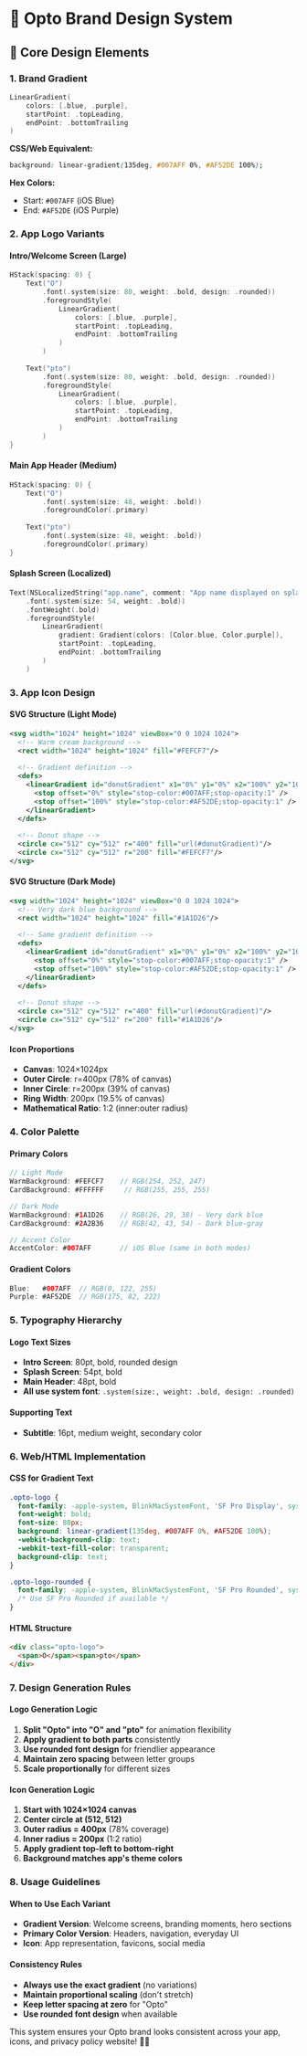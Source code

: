 # 🎨 Opto Brand Design System

## 🎯 **Core Design Elements**

### **1. Brand Gradient**
```swift
LinearGradient(
    colors: [.blue, .purple],
    startPoint: .topLeading,
    endPoint: .bottomTrailing
)
```
**CSS/Web Equivalent:**
```css
background: linear-gradient(135deg, #007AFF 0%, #AF52DE 100%);
```
**Hex Colors:**
- Start: `#007AFF` (iOS Blue)
- End: `#AF52DE` (iOS Purple)

### **2. App Logo Variants**

#### **Intro/Welcome Screen (Large)**
```swift
HStack(spacing: 0) {
    Text("O")
        .font(.system(size: 80, weight: .bold, design: .rounded))
        .foregroundStyle(
            LinearGradient(
                colors: [.blue, .purple],
                startPoint: .topLeading,
                endPoint: .bottomTrailing
            )
        )
    
    Text("pto")
        .font(.system(size: 80, weight: .bold, design: .rounded))
        .foregroundStyle(
            LinearGradient(
                colors: [.blue, .purple],
                startPoint: .topLeading,
                endPoint: .bottomTrailing
            )
        )
}
```

#### **Main App Header (Medium)**
```swift
HStack(spacing: 0) {
    Text("O")
        .font(.system(size: 48, weight: .bold))
        .foregroundColor(.primary)
    
    Text("pto")
        .font(.system(size: 48, weight: .bold))
        .foregroundColor(.primary)
}
```

#### **Splash Screen (Localized)**
```swift
Text(NSLocalizedString("app.name", comment: "App name displayed on splash screen"))
    .font(.system(size: 54, weight: .bold))
    .fontWeight(.bold)
    .foregroundStyle(
        LinearGradient(
            gradient: Gradient(colors: [Color.blue, Color.purple]),
            startPoint: .topLeading,
            endPoint: .bottomTrailing
        )
    )
```

### **3. App Icon Design**

#### **SVG Structure (Light Mode)**
```svg
<svg width="1024" height="1024" viewBox="0 0 1024 1024">
  <!-- Warm cream background -->
  <rect width="1024" height="1024" fill="#FEFCF7"/>
  
  <!-- Gradient definition -->
  <defs>
    <linearGradient id="donutGradient" x1="0%" y1="0%" x2="100%" y2="100%">
      <stop offset="0%" style="stop-color:#007AFF;stop-opacity:1" />
      <stop offset="100%" style="stop-color:#AF52DE;stop-opacity:1" />
    </linearGradient>
  </defs>
  
  <!-- Donut shape -->
  <circle cx="512" cy="512" r="400" fill="url(#donutGradient)"/>
  <circle cx="512" cy="512" r="200" fill="#FEFCF7"/>
</svg>
```

#### **SVG Structure (Dark Mode)**
```svg
<svg width="1024" height="1024" viewBox="0 0 1024 1024">
  <!-- Very dark blue background -->
  <rect width="1024" height="1024" fill="#1A1D26"/>
  
  <!-- Same gradient definition -->
  <defs>
    <linearGradient id="donutGradient" x1="0%" y1="0%" x2="100%" y2="100%">
      <stop offset="0%" style="stop-color:#007AFF;stop-opacity:1" />
      <stop offset="100%" style="stop-color:#AF52DE;stop-opacity:1" />
    </linearGradient>
  </defs>
  
  <!-- Donut shape -->
  <circle cx="512" cy="512" r="400" fill="url(#donutGradient)"/>
  <circle cx="512" cy="512" r="200" fill="#1A1D26"/>
</svg>
```

#### **Icon Proportions**
- **Canvas**: 1024×1024px
- **Outer Circle**: r=400px (78% of canvas)
- **Inner Circle**: r=200px (39% of canvas)
- **Ring Width**: 200px (19.5% of canvas)
- **Mathematical Ratio**: 1:2 (inner:outer radius)

### **4. Color Palette**

#### **Primary Colors**
```swift
// Light Mode
WarmBackground: #FEFCF7    // RGB(254, 252, 247)
CardBackground: #FFFFFF     // RGB(255, 255, 255)

// Dark Mode  
WarmBackground: #1A1D26    // RGB(26, 29, 38) - Very dark blue
CardBackground: #2A2B36    // RGB(42, 43, 54) - Dark blue-gray

// Accent Color
AccentColor: #007AFF       // iOS Blue (same in both modes)
```

#### **Gradient Colors**
```swift
Blue:   #007AFF  // RGB(0, 122, 255)
Purple: #AF52DE  // RGB(175, 82, 222)
```

### **5. Typography Hierarchy**

#### **Logo Text Sizes**
- **Intro Screen**: 80pt, bold, rounded design
- **Splash Screen**: 54pt, bold
- **Main Header**: 48pt, bold
- **All use system font**: `.system(size:, weight: .bold, design: .rounded)`

#### **Supporting Text**
- **Subtitle**: 16pt, medium weight, secondary color

### **6. Web/HTML Implementation**

#### **CSS for Gradient Text**
```css
.opto-logo {
  font-family: -apple-system, BlinkMacSystemFont, 'SF Pro Display', system-ui, sans-serif;
  font-weight: bold;
  font-size: 80px;
  background: linear-gradient(135deg, #007AFF 0%, #AF52DE 100%);
  -webkit-background-clip: text;
  -webkit-text-fill-color: transparent;
  background-clip: text;
}

.opto-logo-rounded {
  font-family: -apple-system, BlinkMacSystemFont, 'SF Pro Rounded', system-ui, sans-serif;
  /* Use SF Pro Rounded if available */
}
```

#### **HTML Structure**
```html
<div class="opto-logo">
  <span>O</span><span>pto</span>
</div>
```

### **7. Design Generation Rules**

#### **Logo Generation Logic**
1. **Split "Opto" into "O" and "pto"** for animation flexibility
2. **Apply gradient to both parts** consistently
3. **Use rounded font design** for friendlier appearance
4. **Maintain zero spacing** between letter groups
5. **Scale proportionally** for different sizes

#### **Icon Generation Logic**
1. **Start with 1024×1024 canvas**
2. **Center circle at (512, 512)**
3. **Outer radius = 400px** (78% coverage)
4. **Inner radius = 200px** (1:2 ratio)
5. **Apply gradient top-left to bottom-right**
6. **Background matches app's theme colors**

### **8. Usage Guidelines**

#### **When to Use Each Variant**
- **Gradient Version**: Welcome screens, branding moments, hero sections
- **Primary Color Version**: Headers, navigation, everyday UI
- **Icon**: App representation, favicons, social media

#### **Consistency Rules**
- **Always use the exact gradient** (no variations)
- **Maintain proportional scaling** (don't stretch)
- **Keep letter spacing at zero** for "Opto"
- **Use rounded font design** when available

This system ensures your Opto brand looks consistent across your app, icons, and privacy policy website! 🎨✨